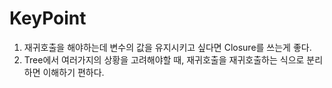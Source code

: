 # KeyPoint

1. 재귀호출을 해야하는데 변수의 값을 유지시키고 싶다면 Closure를 쓰는게 좋다.
2. Tree에서 여러가지의 상황을 고려해야할 때, 재귀호출을 재귀호출하는 식으로 분리하면 이해하기 편하다.
